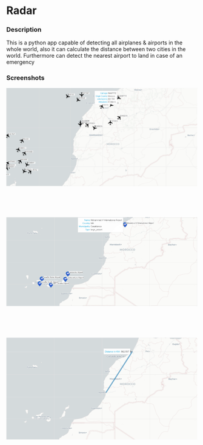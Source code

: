 <h1> Radar  </h1>


<h3> Description  </h3>

<p>
This is a python app capable of detecting all airplanes & airports in the whole world, also it can calculate the distance between two cities in the world. Furthermore can detect the nearest airport to land in case of an emergency
</p>

<h3>Screenshots </h3>

![alt text](https://github.com/yassineaitmalek/radar/blob/master/image1.png?raw=true)

<br><br><br>

![alt text](https://github.com/yassineaitmalek/radar/blob/master/image2.png?raw=true)


<br><br><br>

![alt text](https://github.com/yassineaitmalek/radar/blob/master/image3.png?raw=true)